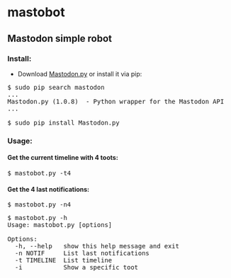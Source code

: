 # mastobot
<h2>Mastodon simple robot</h2>

<h3>Install:</h3>

+ Download <a href="https://github.com/halcy/Mastodon.py">Mastodon.py</a> or install it via pip:

<pre>
$ sudo pip search mastodon
...
Mastodon.py (1.0.8)  - Python wrapper for the Mastodon API
...

$ sudo pip install Mastodon.py
</pre>

<h3>Usage:</h3>

<h4>Get the current timeline with 4 toots:</h4>
<pre>
$ mastobot.py -t4
</pre>

<h4>Get the 4 last notifications:</h4>
<pre>
$ mastobot.py -n4
</pre>

<pre>
$ mastobot.py -h
Usage: mastobot.py [options]

Options:
  -h, --help   show this help message and exit
  -n NOTIF     List last notifications
  -t TIMELINE  List timeline
  -i           Show a specific toot
</pre>


